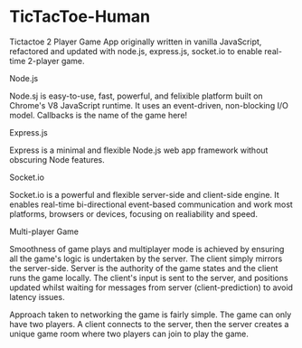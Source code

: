 TicTacToe-Human
===============


Tictactoe 2 Player Game App originally written in vanilla JavaScript, refactored and updated with node.js, express.js, socket.io to enable real-time 2-player game. 


Node.js

Node.sj is easy-to-use, fast, powerful, and felixible platform built on Chrome's V8 JavaScript runtime. It uses an event-driven, non-blocking I/O model. Callbacks is the name of the game here!


Express.js

Express is a minimal and flexible Node.js web app framework without obscuring Node features. 


Socket.io

Socket.io is a powerful and flexible server-side and client-side engine. It enables real-time bi-directional event-based communication and work most platforms, browsers or devices, focusing on realiability and speed.


Multi-player Game

Smoothness of game plays and multiplayer mode is achieved by ensuring all the game's logic is undertaken by the server. The client simply mirrors the server-side. Server is the authority of the game states and the client runs the game locally. The client's input is sent to the server, and positions updated whilst waiting for messages from server (client-prediction) to avoid latency issues.

Approach taken to networking the game is fairly simple. The game can only have two players. A client connects to the server, then the server creates a unique game room where two players can join to play the game.



